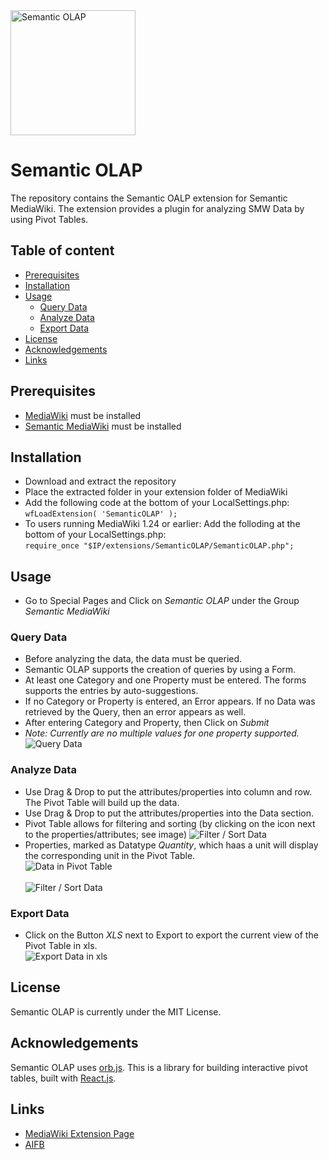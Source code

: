 <img src="https://user-images.githubusercontent.com/11618221/27022213-469aaaa8-4f4d-11e7-9457-643b86a045e4.png" alt="Semantic OLAP" title="Semantic OLAP" align="middle" height="200"/>


Semantic OLAP
======================

The repository contains the Semantic OALP extension for Semantic MediaWiki. The extension provides a plugin for analyzing SMW Data by using Pivot Tables.

<!--Click [here](https://sandbox.semantic-mediawiki.org/wiki/HaloTestEvent) for a Demo. -->

## Table of content
- [Prerequisites](#prerequisites)
- [Installation](#installation)
- [Usage](#usage)
    - [Query Data](#query-data)
    - [Analyze Data](#analyze-data)
    - [Export Data](#export-data)
- [License](#license)
- [Acknowledgements](#acknowledgements)
- [Links](#links)

## Prerequisites
* [MediaWiki](http://mediawiki.org) must be installed
* [Semantic MediaWiki](https://www.semantic-mediawiki.org/wiki/Semantic_MediaWiki) must be installed


## Installation
* Download and extract the repository
* Place the extracted folder in your extension folder of MediaWiki
* Add the following code at the bottom of your LocalSettings.php:</br>
```wfLoadExtension( 'SemanticOLAP' );```
* To users running MediaWiki 1.24 or earlier: Add the folloding at the bottom of your LocalSettings.php:</br>
```require_once "$IP/extensions/SemanticOLAP/SemanticOLAP.php";```


## Usage
* Go to Special Pages and Click on *Semantic OLAP* under the Group *Semantic MediaWiki*
 

### Query Data
* Before analyzing the data, the data must be queried.
* Semantic OLAP supports the creation of queries by using a Form.
* At least one Category and one Property must be entered. The forms supports the entries by auto-suggestions.
* If no Category or Property is entered, an Error appears. If no Data was retrieved by the Query, then an error appears as well.
* After entering Category and Property, then Click on *Submit*
* *Note: Currently are no multiple values for one property supported.*</br>
     ![Query Data](https://user-images.githubusercontent.com/11618221/27022216-469c44e4-4f4d-11e7-88d6-5e8a3fa8b964.png)


### Analyze Data
* Use Drag & Drop to put the attributes/properties into column and row. The Pivot Table will build up the data.
* Use Drag & Drop to put the attributes/properties into the Data section.
* Pivot Table allows for filtering and sorting (by clicking on the icon next to the properties/attributes; see image)
![Filter / Sort Data](https://user-images.githubusercontent.com/11618221/27022441-3facdd50-4f4e-11e7-93f7-8c38dd1546ff.png)
* Properties, marked as Datatype *Quantity*, which haas a unit will display the corresponding unit in the Pivot Table.</br>
    ![Data in Pivot Table](https://user-images.githubusercontent.com/11618221/27022214-469b8a4a-4f4d-11e7-8e17-fc0cf32102af.png)
    </br></br>![Filter / Sort Data](https://user-images.githubusercontent.com/11618221/27022217-46a2024e-4f4d-11e7-80d1-c30bf24cfce9.png)

### Export Data
* Click on the Button *XLS* next to Export to export the current view of the Pivot Table in xls.</br>
![Export Data in xls](https://user-images.githubusercontent.com/11618221/27022218-46b9c834-4f4d-11e7-9d6a-43dc554bcda7.png)

## License
Semantic OLAP is currently under the MIT License.


## Acknowledgements
Semantic OLAP uses [orb.js](http://orbjs.net). This is a library for building interactive pivot tables, built with [React.js](http://facebook.github.io/react/).


## Links

* [MediaWiki Extension Page](https://www.mediawiki.org/wiki/Extension:Semantic_OLAP)
* [AIFB](http://www.aifb.kit.edu/web/Semantic_OLAP)
